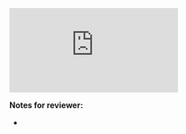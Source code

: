 <!-- Change the ## to your pull request number -->
![Coverage Badge](https://img.shields.io/endpoint?url=https://gist.githubusercontent.com/bartdob/85ae36573f5aad6e19fadde823896adc/raw/https://github.com/bartdob/geoApp__pull_##.json)

**Notes for reviewer:**

*
